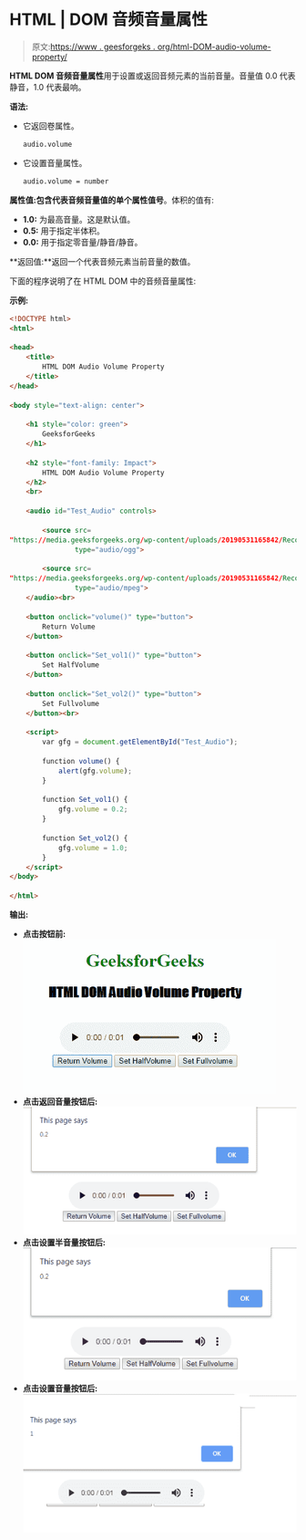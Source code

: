 # HTML | DOM 音频音量属性

> 原文:[https://www . geesforgeks . org/html-DOM-audio-volume-property/](https://www.geeksforgeeks.org/html-dom-audio-volume-property/)

**HTML DOM 音频音量属性**用于设置或返回音频元素的当前音量。音量值 0.0 代表静音，1.0 代表最响。

**语法:**

*   它返回卷属性。

    ```html
    audio.volume

    ```

*   它设置音量属性。

    ```html
    audio.volume = number
    ```

**属性值:**包含代表音频音量值的单个属性值**号**。体积的值有:

*   **1.0:** 为最高音量。这是默认值。
*   **0.5:** 用于指定半体积。
*   **0.0:** 用于指定零音量/静音/静音。

**返回值:**返回一个代表音频元素当前音量的数值。

下面的程序说明了在 HTML DOM 中的音频音量属性:

**示例:**

```html
<!DOCTYPE html> 
<html> 

<head> 
    <title> 
        HTML DOM Audio Volume Property 
    </title> 
</head> 

<body style="text-align: center"> 

    <h1 style="color: green"> 
        GeeksforGeeks 
    </h1> 

    <h2 style="font-family: Impact"> 
        HTML DOM Audio Volume Property 
    </h2> 
    <br> 

    <audio id="Test_Audio" controls> 

        <source src= 
"https://media.geeksforgeeks.org/wp-content/uploads/20190531165842/Recording1514.ogg"
                type="audio/ogg"> 

        <source src= 
"https://media.geeksforgeeks.org/wp-content/uploads/20190531165842/Recording1514.mp3"
                type="audio/mpeg"> 
    </audio><br>

    <button onclick="volume()" type="button">
        Return Volume
    </button>

    <button onclick="Set_vol1()" type="button">
        Set HalfVolume
    </button>

    <button onclick="Set_vol2()" type="button">
        Set Fullvolume 
    </button><br> 

    <script>
        var gfg = document.getElementById("Test_Audio");

        function volume() { 
            alert(gfg.volume);
        } 

        function Set_vol1() { 
            gfg.volume = 0.2;
        } 

        function Set_vol2() { 
            gfg.volume = 1.0;
        } 
    </script> 
</body> 

</html>
```

**输出:**

*   **点击按钮前:**
    ![](img/852fa96df3cf8ee308efe17280298326.png)
*   **点击返回音量按钮后:**
    ![](img/ef4b180e81fc194cb8d94a90a97d080c.png)
*   **点击设置半音量按钮后:**
    ![](img/b8f99382a2994283efb1cee2c18c5a88.png)
*   **点击设置音量按钮后:**
    ![](img/f85fb103e82bed99372d7f93e1762fbd.png)